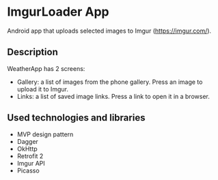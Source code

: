 # ImgurLoader App

Android app that uploads selected images to Imgur (https://imgur.com/).

## Description

WeatherApp has 2 screens:

* Gallery: a list of images from the phone gallery. Press an image to upload it to Imgur.
* Links: a list of saved image links. Press a link to open it in a browser.

## Used technologies and libraries

* MVP design pattern
* Dagger
* OkHttp
* Retrofit 2
* Imgur API
* Picasso
